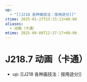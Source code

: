 ```yaml
---
up:
  - "[[J218 各种画技法：按用途分]]"
ctime: 2025-01-27T23:33:13+08:00
aliases:
  - 动画（卡通）
mtime: 2025-09-09T12:37:17+08:00
---
```


# J218.7 动画（卡通）

- up: [[J218 各种画技法：按用途分]]

